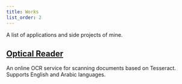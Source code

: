 ```yaml
---
title: Works
list_order: 2
---
```


<p class="message">
  A list of applications and side projects of mine.
</p>

## [Optical Reader](http://www.opticalreader.net)
  An online OCR service for scanning documents based on Tesseract.
  Supports English and Arabic languages.
